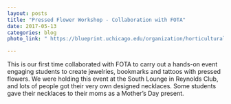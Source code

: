 ```yaml
---
layout: posts
title: "Pressed Flower Workshop - Collaboration with FOTA"
date: 2017-05-13
categories: blog
photo_link: " https://blueprint.uchicago.edu/organization/horticultural_society/gallery/album/171263 "

---
```


This is our first time collaborated with FOTA to carry out a hands-on event engaging students to create jewelries, bookmarks and tattoos with pressed flowers. We were holding this event at the South Lounge in Reynolds Club, and lots of people got their very own designed necklaces. Some students gave their necklaces to  their moms as a Mother’s Day present. 

